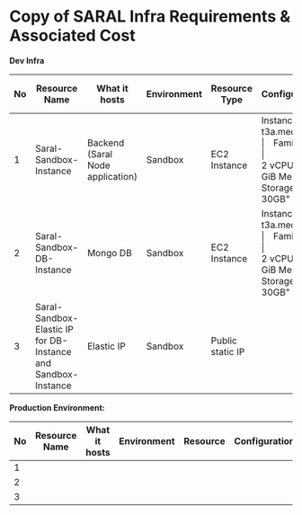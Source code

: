 # Copy of SARAL Infra Requirements & Associated Cost

**Dev Infra**

<table><thead><tr><th width="73">No</th><th width="510">Resource Name</th><th width="284">What it hosts</th><th width="119">Environment</th><th>Resource Type</th><th width="301">Configuration</th><th width="191">Monthly Cost in USD</th><th>Usage Scenario</th></tr></thead><tbody><tr><td>1</td><td>Saral-Sandbox-Instance</td><td>Backend (Saral Node application)</td><td>Sandbox</td><td>EC2 Instance</td><td>Instance Type<br>t3a.medium | Family: t3a |<br>2 vCPU | 2 GiB Memory<br>Storage GP3: 30GB"</td><td>$20.70</td><td></td></tr><tr><td>2</td><td>Saral-Sandbox-DB-Instance</td><td>Mongo DB</td><td>Sandbox</td><td>EC2 Instance</td><td>Instance Type<br>t3a.medium | Family: t3a |<br>2 vCPU | 2 GiB Memory<br>Storage GP3: 30GB"</td><td>$20.70</td><td></td></tr><tr><td>3</td><td>Saral-Sandbox-Elastic IP for DB-Instance and Sandbox-Instance</td><td>Elastic IP</td><td>Sandbox</td><td>Public static IP</td><td></td><td>$7.20</td><td></td></tr></tbody></table>

**Production Environment:**



<table><thead><tr><th width="68">No</th><th>Resource Name</th><th>What it hosts</th><th>Environment</th><th>Resource</th><th>Configuration</th><th>Monthly Cost in USD</th><th>Usage Scenario</th></tr></thead><tbody><tr><td>1</td><td></td><td></td><td></td><td></td><td></td><td></td><td></td></tr><tr><td>2</td><td></td><td></td><td></td><td></td><td></td><td></td><td></td></tr><tr><td>3</td><td></td><td></td><td></td><td></td><td></td><td></td><td></td></tr></tbody></table>
